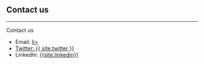 ## Contact us

<hr>
<p>Contact us</p>
<ul>
    <li>Email: <a href="geoaiafrica@gmail.com"> li>
    <li>Twitter: <a href="{{ site.twitter }}">{{ site.twitter }}</a></li>
     <li>LinkedIn: <A href="{{ site.linkedin}}">{{site.linkedin}}</a></li>
</ul>
